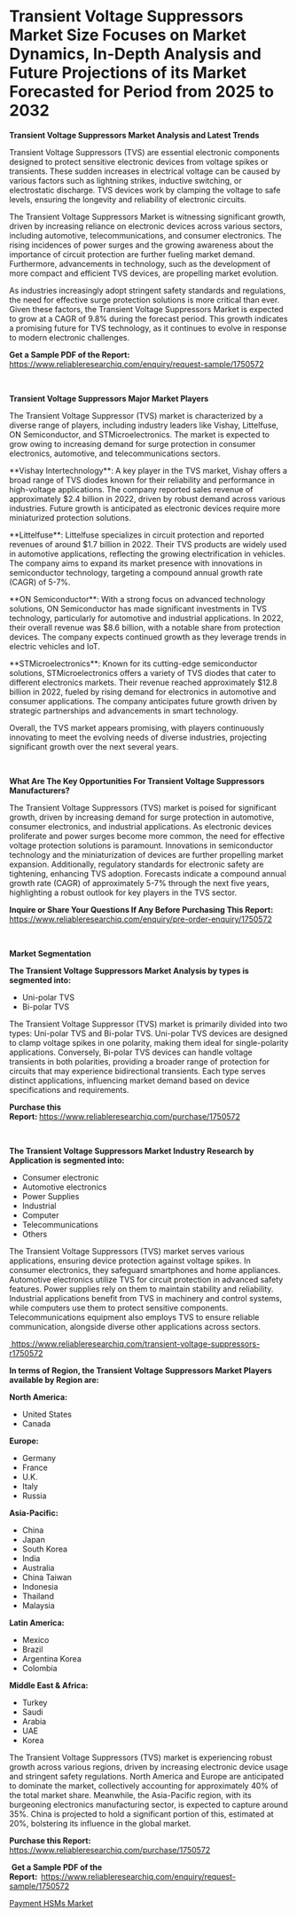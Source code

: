 <p><h1>Transient Voltage Suppressors Market Size Focuses on Market Dynamics, In-Depth Analysis and Future Projections of its Market Forecasted for Period from 2025 to 2032</h1></p><p><strong>Transient Voltage Suppressors Market Analysis and Latest Trends</strong></p>
<p><p>Transient Voltage Suppressors (TVS) are essential electronic components designed to protect sensitive electronic devices from voltage spikes or transients. These sudden increases in electrical voltage can be caused by various factors such as lightning strikes, inductive switching, or electrostatic discharge. TVS devices work by clamping the voltage to safe levels, ensuring the longevity and reliability of electronic circuits.</p><p>The Transient Voltage Suppressors Market is witnessing significant growth, driven by increasing reliance on electronic devices across various sectors, including automotive, telecommunications, and consumer electronics. The rising incidences of power surges and the growing awareness about the importance of circuit protection are further fueling market demand. Furthermore, advancements in technology, such as the development of more compact and efficient TVS devices, are propelling market evolution.</p><p>As industries increasingly adopt stringent safety standards and regulations, the need for effective surge protection solutions is more critical than ever. Given these factors, the Transient Voltage Suppressors Market is expected to grow at a CAGR of 9.8% during the forecast period. This growth indicates a promising future for TVS technology, as it continues to evolve in response to modern electronic challenges.</p></p>
<p><strong>Get a Sample PDF of the Report:&nbsp;</strong> <a href="https://www.reliableresearchiq.com/enquiry/request-sample/1750572?utm_campaign=2237&utm_medium=2&utm_source=Github&utm_content=ia&utm_term=11022025&utm_id=transient-voltage-suppressors">https://www.reliableresearchiq.com/enquiry/request-sample/1750572</a></p>
<p>&nbsp;</p>
<p><strong>Transient Voltage Suppressors Major Market Players</strong></p>
<p><p>The Transient Voltage Suppressor (TVS) market is characterized by a diverse range of players, including industry leaders like Vishay, Littelfuse, ON Semiconductor, and STMicroelectronics. The market is expected to grow owing to increasing demand for surge protection in consumer electronics, automotive, and telecommunications sectors.</p><p>**Vishay Intertechnology**: A key player in the TVS market, Vishay offers a broad range of TVS diodes known for their reliability and performance in high-voltage applications. The company reported sales revenue of approximately $2.4 billion in 2022, driven by robust demand across various industries. Future growth is anticipated as electronic devices require more miniaturized protection solutions.</p><p>**Littelfuse**: Littelfuse specializes in circuit protection and reported revenues of around $1.7 billion in 2022. Their TVS products are widely used in automotive applications, reflecting the growing electrification in vehicles. The company aims to expand its market presence with innovations in semiconductor technology, targeting a compound annual growth rate (CAGR) of 5-7%.</p><p>**ON Semiconductor**: With a strong focus on advanced technology solutions, ON Semiconductor has made significant investments in TVS technology, particularly for automotive and industrial applications. In 2022, their overall revenue was $8.6 billion, with a notable share from protection devices. The company expects continued growth as they leverage trends in electric vehicles and IoT.</p><p>**STMicroelectronics**: Known for its cutting-edge semiconductor solutions, STMicroelectronics offers a variety of TVS diodes that cater to different electronics markets. Their revenue reached approximately $12.8 billion in 2022, fueled by rising demand for electronics in automotive and consumer applications. The company anticipates future growth driven by strategic partnerships and advancements in smart technology.</p><p>Overall, the TVS market appears promising, with players continuously innovating to meet the evolving needs of diverse industries, projecting significant growth over the next several years.</p></p>
<p>&nbsp;</p>
<p><strong>What Are The Key Opportunities For Transient Voltage Suppressors Manufacturers?</strong></p>
<p><p>The Transient Voltage Suppressors (TVS) market is poised for significant growth, driven by increasing demand for surge protection in automotive, consumer electronics, and industrial applications. As electronic devices proliferate and power surges become more common, the need for effective voltage protection solutions is paramount. Innovations in semiconductor technology and the miniaturization of devices are further propelling market expansion. Additionally, regulatory standards for electronic safety are tightening, enhancing TVS adoption. Forecasts indicate a compound annual growth rate (CAGR) of approximately 5-7% through the next five years, highlighting a robust outlook for key players in the TVS sector.</p></p>
<p><strong>Inquire or Share Your Questions If Any Before Purchasing This Report:</strong> <a href="https://www.reliableresearchiq.com/enquiry/pre-order-enquiry/1750572?utm_campaign=2237&utm_medium=2&utm_source=Github&utm_content=ia&utm_term=11022025&utm_id=transient-voltage-suppressors">https://www.reliableresearchiq.com/enquiry/pre-order-enquiry/1750572</a></p>
<p>&nbsp;</p>
<p><strong>Market Segmentation</strong></p>
<p><strong>The Transient Voltage Suppressors Market Analysis by types is segmented into:</strong></p>
<p><ul><li>Uni-polar TVS</li><li>Bi-polar TVS</li></ul></p>
<p><p>The Transient Voltage Suppressor (TVS) market is primarily divided into two types: Uni-polar TVS and Bi-polar TVS. Uni-polar TVS devices are designed to clamp voltage spikes in one polarity, making them ideal for single-polarity applications. Conversely, Bi-polar TVS devices can handle voltage transients in both polarities, providing a broader range of protection for circuits that may experience bidirectional transients. Each type serves distinct applications, influencing market demand based on device specifications and requirements.</p></p>
<p><strong>Purchase this Report:&nbsp;</strong><a href="https://www.reliableresearchiq.com/purchase/1750572?utm_campaign=2237&utm_medium=2&utm_source=Github&utm_content=ia&utm_term=11022025&utm_id=transient-voltage-suppressors">https://www.reliableresearchiq.com/purchase/1750572</a></p>
<p>&nbsp;</p>
<p><strong>The Transient Voltage Suppressors Market Industry Research by Application is segmented into:</strong></p>
<p><ul><li>Consumer electronic</li><li>Automotive electronics</li><li>Power Supplies</li><li>Industrial</li><li>Computer</li><li>Telecommunications</li><li>Others</li></ul></p>
<p><p>The Transient Voltage Suppressors (TVS) market serves various applications, ensuring device protection against voltage spikes. In consumer electronics, they safeguard smartphones and home appliances. Automotive electronics utilize TVS for circuit protection in advanced safety features. Power supplies rely on them to maintain stability and reliability. Industrial applications benefit from TVS in machinery and control systems, while computers use them to protect sensitive components. Telecommunications equipment also employs TVS to ensure reliable communication, alongside diverse other applications across sectors.</p></p>
<p><a href="https://www.reliableresearchiq.com/transient-voltage-suppressors-r1750572?utm_campaign=2237&utm_medium=2&utm_source=Github&utm_content=ia&utm_term=11022025&utm_id=transient-voltage-suppressors">&nbsp;https://www.reliableresearchiq.com/transient-voltage-suppressors-r1750572</a></p>
<p><strong>In terms of Region, the Transient Voltage Suppressors Market Players available by Region are:</strong></p>
<p>
    <p> <strong> North America: </strong>
        <ul>
            <li>United States</li>
            <li>Canada</li>
        </ul>
        </p> 
    <p> <strong> Europe: </strong>
        <ul>
            <li>Germany</li>
            <li>France</li>
            <li>U.K.</li>
            <li>Italy</li>
            <li>Russia</li>
        </ul>
        </p> 
    <p> <strong> Asia-Pacific: </strong>
        <ul>
            <li>China</li>
            <li>Japan</li>
            <li>South Korea</li>
            <li>India</li>
            <li>Australia</li>
            <li>China Taiwan</li>
            <li>Indonesia</li>
            <li>Thailand</li>
            <li>Malaysia</li>
        </ul>
        </p> 
    <p> <strong> Latin America: </strong>
        <ul>
            <li>Mexico</li>
            <li>Brazil</li>
            <li>Argentina Korea</li>
            <li>Colombia</li>
        </ul>
        </p> 
    <p> <strong> Middle East & Africa: </strong>
        <ul>
            <li>Turkey</li>
            <li>Saudi</li>
            <li>Arabia</li>
            <li>UAE</li>
            <li>Korea</li>
        </ul>
    </p>
    </p>
<p><p>The Transient Voltage Suppressors (TVS) market is experiencing robust growth across various regions, driven by increasing electronic device usage and stringent safety regulations. North America and Europe are anticipated to dominate the market, collectively accounting for approximately 40% of the total market share. Meanwhile, the Asia-Pacific region, with its burgeoning electronics manufacturing sector, is expected to capture around 35%. China is projected to hold a significant portion of this, estimated at 20%, bolstering its influence in the global market.</p></p>
<p><strong>Purchase this Report: </strong><a href="https://www.reliableresearchiq.com/purchase/1750572?utm_campaign=2237&utm_medium=2&utm_source=Github&utm_content=ia&utm_term=11022025&utm_id=transient-voltage-suppressors">https://www.reliableresearchiq.com/purchase/1750572</a></p>
<p>&nbsp;<strong>Get a Sample PDF of the Report:&nbsp;&nbsp;</strong><a href="https://www.reliableresearchiq.com/enquiry/request-sample/1750572?utm_campaign=2237&utm_medium=2&utm_source=Github&utm_content=ia&utm_term=11022025&utm_id=transient-voltage-suppressors">https://www.reliableresearchiq.com/enquiry/request-sample/1750572</a></p>
<p><strong></strong></p>
<p><p><a href="https://github.com/comasnickie/Market-Research-Report-List-1/blob/main/payment-hsms-market.md?utm_campaign=2237&utm_medium=2&utm_source=Github&utm_content=ia&utm_term=11022025&utm_id=transient-voltage-suppressors">Payment HSMs Market</a></p></p>